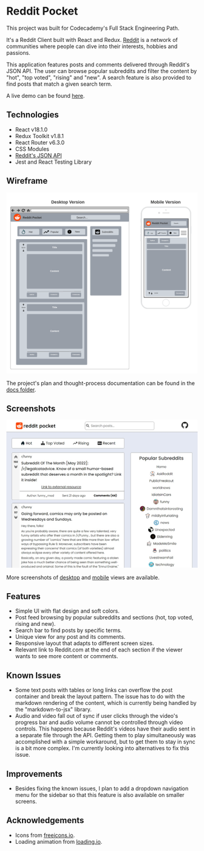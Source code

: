 # Reddit Pocket

This project was built for Codecademy's Full Stack Engineering Path.

It's a Reddit Client built with React and Redux. [Reddit](https://www.reddit.com/) is a network of communities where people can dive into their interests, hobbies and passions.

This application features posts and comments delivered through Reddit's JSON API. The user can browse popular subreddits and filter the content by "hot", "top voted", "rising" and "new". A search feature is also provided to find posts that match a given search term.

A live demo can be found [here](www.example.com).

## Technologies

* React v18.1.0
* Redux Toolkit v1.8.1
* React Router v6.3.0
* CSS Modules
* [Reddit's JSON API](https://github.com/reddit-archive/reddit/wiki/API)
* Jest and React Testing Library

## Wireframe

<img src="./docs/wireframe/wireframe-desktop-mobile.png" alt="wireframe" width="600px" />

The project's plan and thought-process documentation can be found in the [docs folder](./docs).

## Screenshots

<img src="./docs/screenshots/desktop/desktop_feed.jpg" alt="post feed" width="600px" />

More screenshots of [desktop](./docs/screenshots/desktop) and [mobile](./docs/screenshots/mobile) views are available.

## Features

* Simple UI with flat design and soft colors.
* Post feed browsing by popular subreddits and sections (hot, top voted, rising and new).
* Search bar to find posts by specific terms.
* Unique view for any post and its comments.
* Responsive layout that adapts to different screen sizes.
* Relevant link to Reddit.com at the end of each section if the viewer wants to see more content or comments.

## Known Issues

* Some text posts with tables or long links can overflow the post container and break the layout pattern. The issue has to do with the markdown rendering of the content, which is currently being handled by the "markdown-to-jsx" library.
* Audio and video fall out of sync if user clicks through the video's progress bar and audio volume cannot be controlled through video controls. This happens because Reddit's videos have their audio sent in a separate file through the API. Getting them to play simultaneously was accomplished with a simple workaround, but to get them to stay in sync is a bit more complex. I'm currently looking into alternatives to fix this issue.

## Improvements

* Besides fixing the known issues, I plan to add a dropdown navigation menu for the sidebar so that this feature is also available on smaller screens.

## Acknowledgements

* Icons from [freeicons.io](https://freeicons.io/).
* Loading animation from [loading.io](https://loading.io/css/).
